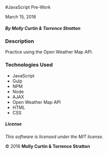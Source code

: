 #JavaScript Pre-Work

March 15, 2016

##### By Molly Curtin &amp; Torrence Stratton

### Description

Practice using the Open Weather Map API.

### Technologies Used

* JavaScript
* Gulp
* NPM
* Node
* AJAX
* Open Weather Map API
* HTML
* CSS

##### License

*This software is licensed under the MIT license.*

&copy; 2016 **Molly Curtin &amp; Torrence Stratton**
